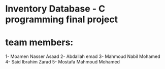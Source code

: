  # Inventory Database - C programming final project
 # team members: 
   1- Moamen Nasser Asaad
   2- Abdallah emad
   3- Mahmoud Nabil Mohamed
   4- Said Ibrahim Zarad
   5- Mostafa Mahmoud Mohamed
